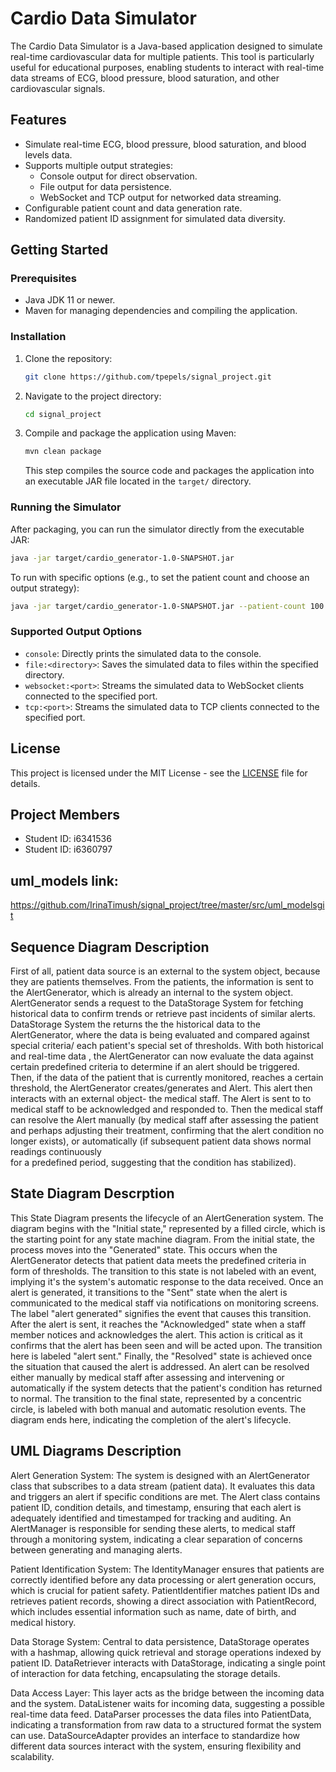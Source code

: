 # Cardio Data Simulator

The Cardio Data Simulator is a Java-based application designed to simulate real-time cardiovascular data for multiple patients. This tool is particularly useful for educational purposes, enabling students to interact with real-time data streams of ECG, blood pressure, blood saturation, and other cardiovascular signals.

## Features

- Simulate real-time ECG, blood pressure, blood saturation, and blood levels data.
- Supports multiple output strategies:
  - Console output for direct observation.
  - File output for data persistence.
  - WebSocket and TCP output for networked data streaming.
- Configurable patient count and data generation rate.
- Randomized patient ID assignment for simulated data diversity.

## Getting Started

### Prerequisites

- Java JDK 11 or newer.
- Maven for managing dependencies and compiling the application.

### Installation

1. Clone the repository:

   ```sh
   git clone https://github.com/tpepels/signal_project.git
   ```

2. Navigate to the project directory:

   ```sh
   cd signal_project
   ```

3. Compile and package the application using Maven:
   ```sh
   mvn clean package
   ```
   This step compiles the source code and packages the application into an executable JAR file located in the `target/` directory.

### Running the Simulator

After packaging, you can run the simulator directly from the executable JAR:

```sh
java -jar target/cardio_generator-1.0-SNAPSHOT.jar
```

To run with specific options (e.g., to set the patient count and choose an output strategy):

```sh
java -jar target/cardio_generator-1.0-SNAPSHOT.jar --patient-count 100 --output file:./output
```

### Supported Output Options

- `console`: Directly prints the simulated data to the console.
- `file:<directory>`: Saves the simulated data to files within the specified directory.
- `websocket:<port>`: Streams the simulated data to WebSocket clients connected to the specified port.
- `tcp:<port>`: Streams the simulated data to TCP clients connected to the specified port.

## License

This project is licensed under the MIT License - see the [LICENSE](LICENSE) file for details.
## Project Members
- Student ID: i6341536
- Student ID: i6360797


## uml_models link:
https://github.com/IrinaTimush/signal_project/tree/master/src/uml_modelsgit 

## Sequence Diagram Description
First of all, patient data source is an external to the system object, because they are
patients themselves. From the patients, the information is sent to the AlertGenerator,
which is already an internal to the system object. AlertGenerator sends a request to the 
DataStorage System for fetching historical data to confirm trends or retrieve past
incidents of similar alerts. DataStorage System the returns the the historical data 
to the AlertGenerator, where the data is being evaluated and compared against special
criteria/ each patient's special set of thresholds.  With both historical and real-time 
data , the AlertGenerator can now evaluate the data against certain predefined criteria 
to determine if an alert should be triggered. Then, if the data of the patient that is
currently monitored, reaches a certain threshold, the AlertGenerator creates/generates 
and Alert. This alert then interacts with an external object- the medical staff. The Alert
is sent to to medical staff to be acknowledged and responded to. Then the medical staff 
can resolve the Alert  manually (by medical staff after assessing the patient and perhaps
adjusting their treatment, confirming that the alert condition no longer exists), or
automatically (if subsequent patient data shows normal readings continuously  
for a predefined period, suggesting that the condition has stabilized). 

## State Diagram Descrption
This State Diagram presents the lifecycle of an AlertGeneration system. The diagram
begins with the "Initial state," represented by a filled circle, which is the starting
point for any state machine diagram. From the initial state, the process moves into the 
"Generated" state. This occurs when the AlertGenerator detects that patient data meets 
the predefined criteria in form of thresholds. The transition to this state is not labeled
with an event, implying it's the system's automatic response to the data received. Once
an alert is generated, it transitions to the "Sent" state when the alert is communicated
to the medical staff via notifications on monitoring screens. The label "alert generated"
signifies the event that causes this transition. After the alert is sent, it reaches the 
"Acknowledged" state when a staff member notices and acknowledges the alert. This action 
is critical as it confirms that the alert has been seen and will be acted upon. The
transition here is labeled "alert sent." Finally, the "Resolved" state is achieved once
the situation that caused the alert is addressed. An alert can be resolved either 
manually by medical staff after assessing and intervening or automatically if the system
detects that the patient's condition has returned to normal. The transition to the final
state, represented by a concentric circle, is labeled with both manual and automatic 
resolution events. The diagram ends here, indicating the completion of the alert's
lifecycle.

## UML Diagrams Description
Alert Generation System: The system is designed with an AlertGenerator class that
subscribes to a data stream (patient data). It evaluates this data and triggers an
alert if specific conditions are met. The Alert class contains patient ID, condition
details, and timestamp, ensuring that each alert is adequately identified and timestamped
for tracking and auditing. An AlertManager is responsible for sending these alerts, to 
medical staff through a monitoring system, indicating a clear separation of concerns
between generating and managing alerts.

Patient Identification System: The IdentityManager ensures that patients are correctly
identified before any data processing or alert generation occurs, which is crucial for 
patient safety. PatientIdentifier matches patient IDs and retrieves patient records,
showing a direct association with PatientRecord, which includes essential information 
such as name, date of birth, and medical history.

Data Storage System: Central to data persistence, DataStorage operates with a hashmap, 
allowing quick retrieval and storage operations indexed by patient ID. DataRetriever
interacts with DataStorage, indicating a single point of interaction for data fetching,
encapsulating the storage details.

Data Access Layer: This layer acts as the bridge between the incoming data and the 
system. DataListener waits for incoming data, suggesting a possible real-time data feed.
DataParser processes the data files into PatientData, indicating a transformation from 
raw data to a structured format the system can use.
DataSourceAdapter provides an interface to standardize how different data sources 
interact with the system, ensuring flexibility and scalability.
